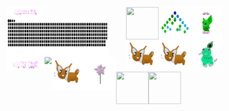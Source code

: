 


  <img align="left" src="./assets/commits.svg" width="90px" height="20px" /> 
  <img  align="right" src="./assets/grimLeaper.gif" width="75px" height="75px"/> 
  <img  align="right"  src="./assets/binaryTree.gif" width="75px" height="75px"/>
   <img  align="right" src="./assets/butterfree.gif" width="75px" height="75px"/>
  <img align="left" src="contributions.svg" width="240px" height="96px"  />
  <img align="right" src="./assets/chikorita.gif" width="75px" height="75px"/>
  <img  align="right" src="./assets/eevee.gif" width="75px" height="75px"/>
   <img  align="right"  src="./assets/eevee.gif" width="75px" height="75px"/>
   <img align="left" src="./assets/visitorCount.svg" width="90px" height="30px"/> 
  <img align="left" src="https://profile-counter.glitch.me/mollybeach/count.svg" />
  <img align="left" src="./assets/eevee.gif" width="75px" height="75px"/>
  <img align="left" src="./assets/flower.gif" width="75px" height="75px"/>
      <img align="left"  src="./assets/fidgetToy.gif" width="75px" height="75px"/>
        <img align="left"  src="./assets/rgbToVec3Colors.gif" width="75px" height="75px"/>






